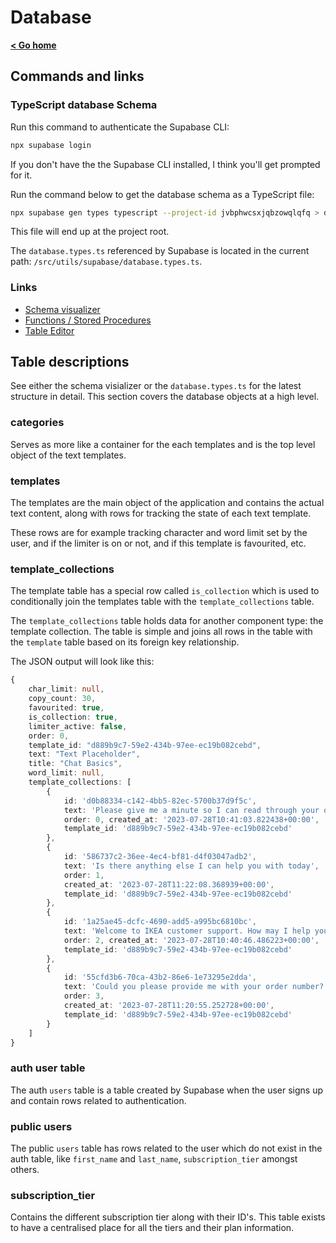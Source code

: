 # Database

**[< Go home](/)**

## Commands and links

### TypeScript database Schema

Run this command to authenticate the Supabase CLI:

```bash
npx supabase login
```

If you don't have the the Supabase CLI installed, I think you'll get prompted for it.

Run the command below to get the database schema as a TypeScript file:

```bash
npx supabase gen types typescript --project-id jvbphwcsxjqbzowqlqfq > database.types.ts
```

This file will end up at the project root.

The `database.types.ts` referenced by Supabase is located in the current path: `/src/utils/supabase/database.types.ts`.

### Links

* [Schema visualizer](https://supabase.com/dashboard/project/jvbphwcsxjqbzowqlqfq/database/schemas)
* [Functions / Stored Procedures](https://supabase.com/dashboard/project/jvbphwcsxjqbzowqlqfq/database/functions)
* [Table Editor](https://supabase.com/dashboard/project/jvbphwcsxjqbzowqlqfq/editor)

## Table descriptions

See either the schema visializer or the `database.types.ts` for the latest structure in detail. This section covers the database objects at a high level.

### categories

Serves as more like a container for the each templates and is the top level object of the text templates.

### templates

The templates are the main object of the application and contains the actual text content, along with rows for tracking the state of each text template.

These rows are for example tracking character and word limit set by the user, and if the limiter is on or not, and if this template is favourited, etc.

### template_collections

The template table has a special row called `is_collection` which is used to conditionally join the templates table with the `template_collections` table.

The `template_collections` table holds data for another component type: the template collection. The table is simple and joins all rows in the table with the
`template` table based on its foreign key relationship.

The JSON output will look like this:

```ts
{
    char_limit: null,
    copy_count: 30,
    favourited: true,
    is_collection: true,
    limiter_active: false,
    order: 0,
    template_id: "d889b9c7-59e2-434b-97ee-ec19b082cebd",
    text: "Text Placeholder",
    title: "Chat Basics",
    word_limit: null,
    template_collections: [
        {
            id: 'd0b88334-c142-4bb5-82ec-5700b37d9f5c', 
            text: 'Please give me a minute so I can read through your query.', 
            order: 0, created_at: '2023-07-28T10:41:03.822438+00:00', 
            template_id: 'd889b9c7-59e2-434b-97ee-ec19b082cebd'
        },
        {
            id: '586737c2-36ee-4ec4-bf81-d4f03047adb2', 
            text: 'Is there anything else I can help you with today', 
            order: 1, 
            created_at: '2023-07-28T11:22:08.368939+00:00', 
            template_id: 'd889b9c7-59e2-434b-97ee-ec19b082cebd'
        },
        {
            id: '1a25ae45-dcfc-4690-add5-a995bc6810bc', 
            text: 'Welcome to IKEA customer support. How may I help you today?', 
            order: 2, created_at: '2023-07-28T10:40:46.486223+00:00', 
            template_id: 'd889b9c7-59e2-434b-97ee-ec19b082cebd'
        },
        {
            id: '55cfd3b6-70ca-43b2-86e6-1e73295e2dda', 
            text: 'Could you please provide me with your order number?', 
            order: 3, 
            created_at: '2023-07-28T11:20:55.252728+00:00', 
            template_id: 'd889b9c7-59e2-434b-97ee-ec19b082cebd'
        }
    ]
}
```

### auth user table

The auth `users` table is a table created by Supabase when the user signs up and contain rows related to authentication.

### public users

The public `users` table has rows related to the user which do not exist in the auth table, like `first_name` and `last_name`, `subscription_tier` amongst others.

### subscription_tier

Contains the different subscription tier along with their ID's. This table exists to have a centralised place for all the tiers and their plan information.
